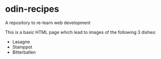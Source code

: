 # odin-recipes
A repository to re-learn web development

This is a basic HTML page which lead to images of the following 3 dishes:

* Lasagne
* Stamppot
* Bitterballen

